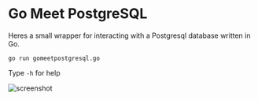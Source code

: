 # Go Meet PostgreSQL
Heres a small wrapper for interacting with a Postgresql database written in Go.

`go run gomeetpostgresql.go`

Type `-h` for help


![screenshot](http://i.imgur.com/SbqbBh0.png)
